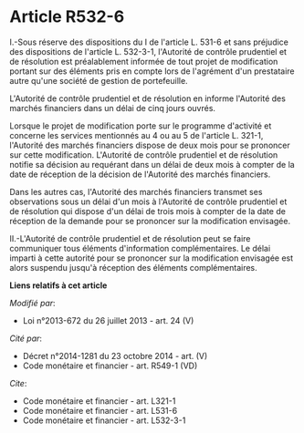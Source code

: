 # Article R532-6

I.-Sous réserve des dispositions du I de l'article L. 531-6 et sans préjudice des dispositions de l'article L. 532-3-1,
l'Autorité de contrôle prudentiel et de résolution est préalablement informée de tout projet de modification portant sur des
éléments pris en compte lors de l'agrément d'un prestataire autre qu'une société de gestion de portefeuille.

L'Autorité de contrôle prudentiel et de résolution en informe l'Autorité des marchés financiers dans un délai de cinq jours
ouvrés. 

Lorsque le projet de modification porte sur le programme d'activité et concerne les services mentionnés au 4 ou au 5 de
l'article L. 321-1, l'Autorité des marchés financiers dispose de deux mois pour se prononcer sur cette modification.
L'Autorité de contrôle prudentiel et de résolution notifie sa décision au requérant dans un délai de deux mois à compter de
la date de réception de la décision de l'Autorité des marchés financiers. 

Dans les autres cas, l'Autorité des marchés financiers transmet ses observations sous un délai d'un mois à l'Autorité de
contrôle prudentiel et de résolution qui dispose d'un délai de trois mois à compter de la date de réception de la demande
pour se prononcer sur la modification envisagée. 

II.-L'Autorité de contrôle prudentiel et de résolution peut se faire communiquer tous éléments d'information complémentaires.
Le délai imparti à cette autorité pour se prononcer sur la modification envisagée est alors suspendu jusqu'à réception des
éléments complémentaires.

**Liens relatifs à cet article**

_Modifié par_:

  - Loi n°2013-672 du 26 juillet 2013 - art. 24 (V)

_Cité par_:

  - Décret n°2014-1281 du 23 octobre 2014 - art. (V)
  - Code monétaire et financier - art. R549-1 (VD)

_Cite_:

  - Code monétaire et financier - art. L321-1
  - Code monétaire et financier - art. L531-6
  - Code monétaire et financier - art. L532-3-1
